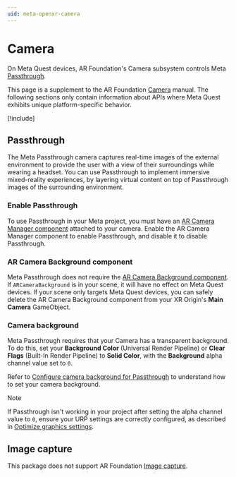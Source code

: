 ```yaml
---
uid: meta-openxr-camera
---
```

# Camera

On Meta Quest devices, AR Foundation's Camera subsystem controls Meta [Passthrough](https://www.meta.com/help/quest/articles/in-vr-experiences/oculus-features/passthrough/).

This page is a supplement to the AR Foundation [Camera](xref:arfoundation-camera) manual. The following sections only contain information about APIs where Meta Quest exhibits unique platform-specific behavior.

[!include[](../snippets/arf-docs-tip.md)]

<a id="passthrough"/>

## Passthrough

The Meta Passthrough camera captures real-time images of the external environment to provide the user with a view of their surroundings while wearing a headset. You can use Passthrough to implement immersive mixed-reality experiences, by layering virtual content on top of Passthrough images of the surrounding environment.

### Enable Passthrough

To use Passthrough in your Meta project, you must have an [AR Camera Manager component](xref:arfoundation-camera-components#ar-camera-manager-component) attached to your camera. Enable the AR Camera Manager component to enable Passthrough, and disable it to disable Passthrough.

### AR Camera Background component

Meta Passthrough does not require the [AR Camera Background component](xref:arfoundation-camera-components#ar-camera-background-component). If `ARCameraBackground` is in your scene, it will have no effect on Meta Quest devices. If your scene only targets Meta Quest devices, you can safely delete the AR Camera Background component from your XR Origin's **Main Camera** GameObject.

### Camera background

Meta Passthrough requires that your Camera has a transparent background. To do this, set your **Background Color** (Universal Render Pipeline) or **Clear Flags** (Built-In Render Pipeline) to **Solid Color**, with the **Background** alpha channel value set to `0`.

Refer to [Configure camera background for Passthrough](xref:meta-openxr-scene-setup#camera-background-passthrough) to understand how to set your camera background.

> [!NOTE]
> If Passthrough isn't working in your project after setting the alpha channel value to `0`, ensure your URP settings are correctly configured, as described in [Optimize graphics settings](xref:meta-openxr-graphics-settings#universal-render-pipeline).

## Image capture

This package does not support AR Foundation [Image capture](xref:arfoundation-image-capture).
